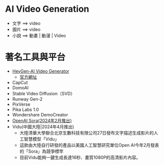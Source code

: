 # AI Video Generation
- 文字 ==> video
- 圖片 ==> video
- 小說 ==> 動畫 | 動漫 | Video

# 著名工具與平台
- [HeyGen-AI Video Generator](HeyGen.md)
  - [官方網址](https://www.heygen.com/) 
- CapCut
- DomoAI
- Stable Video Diffusion（SVD）
- Runway Gen-2
- PixVerse
- Pika Labs 1.0
- Wondershare DemoCreator
- [OpenAI Sora(2024年2月推出)](SORA.md)
- Vidu(中國大陸|2024年4月推出)
  - 大陸清華大學聯合北京生數科技有限公司27日發布文字描述生成影片的人工智慧模型「Vidu」
  - 這款由大陸自行研發的產品以美國人工智慧研究單位Open AI今年2月發表的「Sora」為競爭標竿
  - 目前Vidu能夠一鍵生成長達16秒、畫質1080P的高清影片內容。
